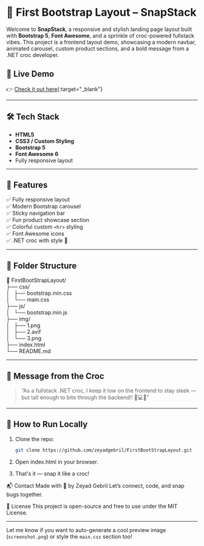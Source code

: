 # 🐊 First Bootstrap Layout – SnapStack

Welcome to **SnapStack**, a responsive and stylish landing page layout built with **Bootstrap 5**, **Font Awesome**, and a sprinkle of croc-powered fullstack vibes. This project is a frontend layout demo, showcasing a modern navbar, animated carousel, custom product sections, and a bold message from a .NET croc developer.

## 🔗 Live Demo

👉 [Check it out here](https://zeyadgebril.github.io/FirstBootStrapLayout/){:target="_blank"}


---

## 🛠 Tech Stack

- **HTML5**
- **CSS3 / Custom Styling**
- **Bootstrap 5**
- **Font Awesome 6**
- Fully responsive layout

---

## 📸 Features

✅ Fully responsive layout  
✅ Modern Bootstrap carousel  
✅ Sticky navigation bar  
✅ Fun product showcase section  
✅ Colorful custom `<hr>` styling  
✅ Font Awesome icons  
✅ .NET croc with style 🐊

---

## 📁 Folder Structure
📁 FirstBootStrapLayout/<br>
├── css/<br>
│   ├── bootstrap.min.css<br>
│   └── main.css<br>
├── js/<br>
│   └── bootstrap.min.js<br>
├── img/<br>
│   ├── 1.png<br>
│   ├── 2.avif<br>
│   └── 3.png<br>
├── index.html<br>
└── README.md<br>


---

## 🐊 Message from the Croc

> “As a fullstack .NET croc, I keep it low on the frontend to stay sleek — but tall enough to bite through the backend!! 🐊💻🦴”

---

## 🚀 How to Run Locally

1. Clone the repo:
   ```bash
   git clone https://github.com/zeyadgebril/FirstBootStrapLayout.git
2. Open index.html in your browser.

3. That's it — snap it like a croc!

📬 Contact
Made with 💚 by Zeyad Gebril
Let’s connect, code, and snap bugs together.

📄 License
This project is open-source and free to use under the MIT License.

---

Let me know if you want to auto-generate a cool preview image (`screenshot.png`) or style the `main.css` section too!

